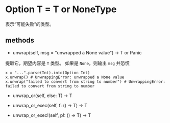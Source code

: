 # Option T = T or NoneType

表示“可能失败”的类型。

## methods

* unwrap(self, msg = "unwrapped a None value") -> T or Panic

提取它，期望内容是 `T` 类型。 如果是 `None`，则输出 `msg` 并恐慌

```erg
x = "...".parse(Int).into(Option Int)
x.unwrap() # UnwrappingError: unwrapped a None value
x.unwrap("failed to convert from string to number") # UnwrappingError: failed to convert from string to number
```

* unwrap_or(self, else: T) -> T

* unwrap_or_exec(self, f: () -> T) -> T

* unwrap_or_exec!(self, p!: () => T) -> T
